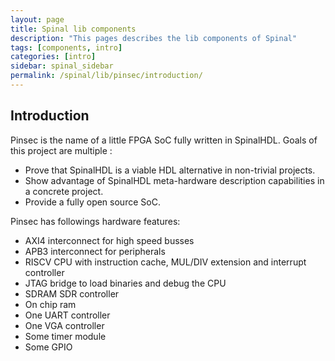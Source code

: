 ```yaml
---
layout: page
title: Spinal lib components
description: "This pages describes the lib components of Spinal"
tags: [components, intro]
categories: [intro]
sidebar: spinal_sidebar
permalink: /spinal/lib/pinsec/introduction/
---
```


## Introduction

Pinsec is the name of a little FPGA SoC fully written in SpinalHDL. Goals of this project are multiple :

- Prove that SpinalHDL is a viable HDL alternative in non-trivial projects.
- Show advantage of SpinalHDL meta-hardware description capabilities in a concrete project.
- Provide a fully open source SoC.

Pinsec has followings hardware features:

- AXI4 interconnect for high speed busses
- APB3 interconnect for peripherals
- RISCV CPU with instruction cache, MUL/DIV extension and interrupt controller
- JTAG bridge to load binaries and debug the CPU
- SDRAM SDR controller
- On chip ram
- One UART controller
- One VGA controller
- Some timer module
- Some GPIO
